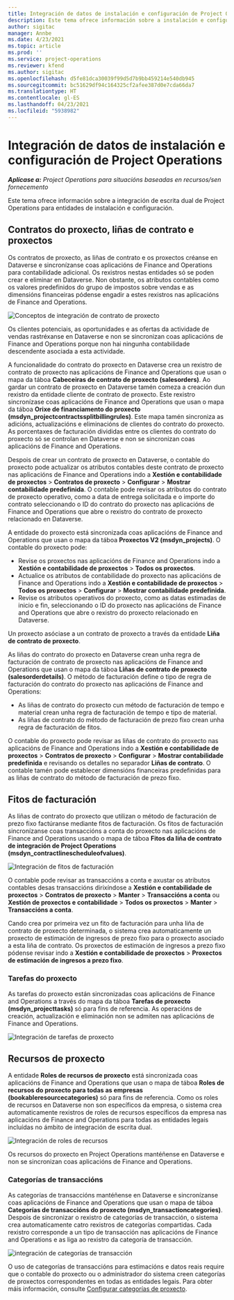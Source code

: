 ```yaml
---
title: Integración de datos de instalación e configuración de Project Operations
description: Este tema ofrece información sobre a instalación e configuración de mapas de escrita dual de Project Operations.
author: sigitac
manager: Annbe
ms.date: 4/23/2021
ms.topic: article
ms.prod: ''
ms.service: project-operations
ms.reviewer: kfend
ms.author: sigitac
ms.openlocfilehash: d5fe81dca30039f99d5d7b9bb459214e540db945
ms.sourcegitcommit: bc51629df94c164325cf2afee387d0e7cda66da7
ms.translationtype: HT
ms.contentlocale: gl-ES
ms.lasthandoff: 04/23/2021
ms.locfileid: "5938982"
---
```

# <a name="project-operations-setup-and-configuration-data-integration"></a>Integración de datos de instalación e configuración de Project Operations

_**Aplícase a:** Project Operations para situacións baseadas en recursos/sen fornecemento_

Este tema ofrece información sobre a integración de escrita dual de Project Operations para entidades de instalación e configuración.

## <a name="project-contracts-contract-lines-and-projects"></a>Contratos do proxecto, liñas de contrato e proxectos

Os contratos de proxecto, as liñas de contrato e os proxectos créanse en Dataverse e sincronízanse coas aplicacións de Finance and Operations para contabilidade adicional. Os rexistros nestas entidades só se poden crear e eliminar en Dataverse. Non obstante, os atributos contables como os valores predefinidos do grupo de impostos sobre vendas e as dimensións financeiras pódense engadir a estes rexistros nas aplicacións de Finance and Operations.

  ![Conceptos de integración de contrato de proxecto](./media/1ProjectContract.jpg)

Os clientes potenciais, as oportunidades e as ofertas da actividade de vendas rastréxanse en Dataverse e non se sincronizan coas aplicacións de Finance and Operations porque non hai ningunha contabilidade descendente asociada a esta actividade.

A funcionalidade do contrato do proxecto en Dataverse crea un rexistro de contrato de proxecto nas aplicacións de Finance and Operations que usan o mapa da táboa **Cabeceiras de contrato de proxecto (salesorders)**. Ao gardar un contrato de proxecto en Dataverse tamén comeza a creación dun rexistro da entidade cliente de contrato de proxecto. Este rexistro sincronízase coas aplicacións de Finance and Operations que usan o mapa da táboa **Orixe de financiamento do proxecto (msdyn\_projectcontractssplitbillingrules)**. Este mapa tamén sincroniza as adicións, actualizacións e eliminacións de clientes do contrato do proxecto. As porcentaxes de facturación divididas entre os clientes do contrato do proxecto só se controlan en Dataverse e non se sincronizan coas aplicacións de Finance and Operations.

Despois de crear un contrato de proxecto en Dataverse, o contable do proxecto pode actualizar os atributos contables deste contrato de proxecto nas aplicacións de Finance and Operations indo a **Xestión e contabilidade de proxectos** > **Contratos de proxecto** > **Configurar** > **Mostrar contabilidade predefinida**. O contable pode revisar os atributos do contrato de proxecto operativo, como a data de entrega solicitada e o importe do contrato seleccionando o ID do contrato do proxecto nas aplicacións de Finance and Operations que abre o rexistro do contrato de proxecto relacionado en Dataverse.

A entidade do proxecto está sincronizada coas aplicacións de Finance and Operations que usan o mapa da táboa **Proxectos V2 (msdyn\_projects)**. O contable do proxecto pode:

  - Revise os proxectos nas aplicacións de Finance and Operations indo a **Xestión e contabilidade de proxectos** > **Todos os proxectos**. 
  - Actualice os atributos de contabilidade do proxecto nas aplicacións de Finance and Operations indo a **Xestión e contabilidade de proxectos** > **Todos os proxectos** > **Configurar** > **Mostrar contabilidade predefinida**.  
  - Revise os atributos operativos do proxecto, como as datas estimadas de inicio e fin, seleccionando o ID do proxecto nas aplicacións de Finance and Operations que abre o rexistro do proxecto relacionado en Dataverse.

Un proxecto asóciase a un contrato de proxecto a través da entidade **Liña de contrato de proxecto**.

As liñas do contrato do proxecto en Dataverse crean unha regra de facturación de contrato de proxecto nas aplicacións de Finance and Operations que usan o mapa da táboa **Liñas de contrato de proxecto (salesorderdetails)**. O método de facturación define o tipo de regra de facturación do contrato do proxecto nas aplicacións de Finance and Operations:

  - As liñas de contrato do proxecto cun método de facturación de tempo e material crean unha regra de facturación de tempo e tipo de material.
  - As liñas de contrato do método de facturación de prezo fixo crean unha regra de facturación de fitos.

O contable do proxecto pode revisar as liñas de contrato do proxecto nas aplicacións de Finance and Operations indo a **Xestión e contabilidade de proxectos** > **Contratos de proxecto** > **Configurar** > **Mostrar contabilidade predefinida** e revisando os detalles no separador **Liñas de contrato**. O contable tamén pode establecer dimensións financeiras predefinidas para as liñas de contrato do método de facturación de prezo fixo.

## <a name="billing-milestones"></a>Fitos de facturación

As liñas de contrato do proxecto que utilizan o método de facturación de prezo fixo factúranse mediante fitos de facturación. Os fitos de facturación sincronízanse coas transaccións a conta do proxecto nas aplicacións de Finance and Operations usando o mapa de táboa **Fitos da liña de contrato de integración de Project Operations (msdyn\_contractlinescheduleofvalues)**.

  ![Integración de fitos de facturación](./media/2Milestones.jpg)

O contable pode revisar as transaccións a conta e axustar os atributos contables desas transaccións dirixíndose a **Xestión e contabilidade de proxectos** > **Contratos de proxecto** > **Manter** > **Transaccións a conta** ou **Xestión de proxectos e contabilidade** > **Todos os proxectos** > **Manter** > **Transaccións a conta**.

Cando crea por primeira vez un fito de facturación para unha liña de contrato de proxecto determinada, o sistema crea automaticamente un proxecto de estimación de ingresos de prezo fixo para o proxecto asociado a esta liña de contrato. Os proxectos de estimación de ingresos a prezo fixo pódense revisar indo a **Xestión e contabilidade de proxectos** > **Proxectos de estimación de ingresos a prezo fixo**.

### <a name="project-tasks"></a>Tarefas do proxecto

As tarefas do proxecto están sincronizadas coas aplicacións de Finance and Operations a través do mapa da táboa **Tarefas de proxecto (msdyn\_projecttasks)** só para fins de referencia. As operacións de creación, actualización e eliminación non se admiten nas aplicacións de Finance and Operations.

  ![Integración de tarefas de proxecto](./media/3Tasks.jpg)

## <a name="project-resources"></a>Recursos de proxecto

A entidade **Roles de recursos de proxecto** está sincronizada coas aplicacións de Finance and Operations que usan o mapa de táboa **Roles de recursos do proxecto para todas as empresas (bookableresourcecategories)** só para fins de referencia. Como os roles de recursos en Dataverse non son específicos da empresa, o sistema crea automaticamente rexistros de roles de recursos específicos da empresa nas aplicacións de Finance and Operations para todas as entidades legais incluídas no ámbito de integración de escrita dual.

![Integración de roles de recursos](./media/5Resources.jpg)

Os recursos do proxecto en Project Operations mantéñense en Dataverse e non se sincronizan coas aplicacións de Finance and Operations.

### <a name="transaction-categories"></a>Categorías de transaccións

As categorías de transaccións mantéñense en Dataverse e sincronízanse coas aplicacións de Finance and Operations que usan o mapa de táboa **Categorías de transaccións do proxecto (msdyn\_transactioncategories)**. Despois de sincronizar o rexistro de categorías de transacción, o sistema crea automaticamente catro rexistros de categorías compartidas. Cada rexistro corresponde a un tipo de transacción nas aplicacións de Finance and Operations e as liga ao rexistro da categoría de transacción.

![integración de categorías de transacción](./media/4TransactionCategories.jpg)

O uso de categorías de transaccións para estimacións e datos reais require que o contable do proxecto ou o administrador do sistema creen categorías de proxectos correspondentes en todas as entidades legais. Para obter máis información, consulte [Configurar categorías de proxecto](../project-accounting/configure-project-categories.md).
